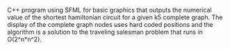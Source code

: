 C++ program using SFML for basic graphics that outputs the numerical value of the shortest hamiltonian circuit 
for a given k5 complete graph. The display of the complete graph nodes uses hard coded positions 
and the algorithm is a solution to the traveling salesman problem that runs in O(2^n*n^2).

